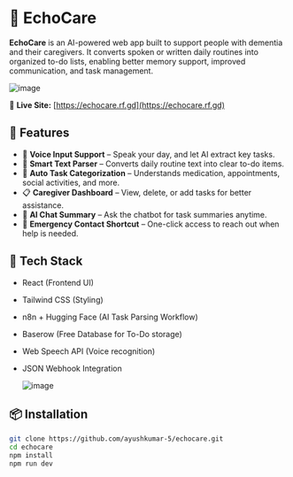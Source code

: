# 🧠 EchoCare

**EchoCare** is an AI-powered web app built to support people with dementia and their caregivers. It converts spoken or written daily routines into organized to-do lists, enabling better memory support, improved communication, and task management.


![image](https://github.com/user-attachments/assets/3c0b944c-a267-49b4-a8c1-2265668074ec)




🔗 **Live Site:** [https://echocare.rf.gd](https://echocare.rf.gd)

## 🌟 Features

- 🎤 **Voice Input Support** – Speak your day, and let AI extract key tasks.
- 📝 **Smart Text Parser** – Converts daily routine text into clear to-do items.
- 🧾 **Auto Task Categorization** – Understands medication, appointments, social activities, and more.
- 📋 **Caregiver Dashboard** – View, delete, or add tasks for better assistance.
- 💬 **AI Chat Summary** – Ask the chatbot for task summaries anytime.
- 🚨 **Emergency Contact Shortcut** – One-click access to reach out when help is needed.

## 🔧 Tech Stack

- React (Frontend UI)
- Tailwind CSS (Styling)
- n8n + Hugging Face (AI Task Parsing Workflow)
- Baserow (Free Database for To-Do storage)
- Web Speech API (Voice recognition)
- JSON Webhook Integration


  ![image](https://github.com/user-attachments/assets/187d5d68-18a0-4598-8de1-e154d7843f11)

## 📦 Installation

```bash
git clone https://github.com/ayushkumar-5/echocare.git
cd echocare
npm install
npm run dev


